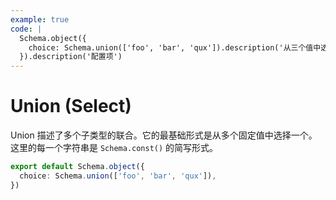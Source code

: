 ```yaml
---
example: true
code: |
  Schema.object({
    choice: Schema.union(['foo', 'bar', 'qux']).description('从三个值中选择一个。'),
  }).description('配置项')
---
```


# Union (Select)

Union 描述了多个子类型的联合。它的最基础形式是从多个固定值中选择一个。这里的每一个字符串是 `Schema.const()` 的简写形式。

```ts
export default Schema.object({
  choice: Schema.union(['foo', 'bar', 'qux']),
})
```
